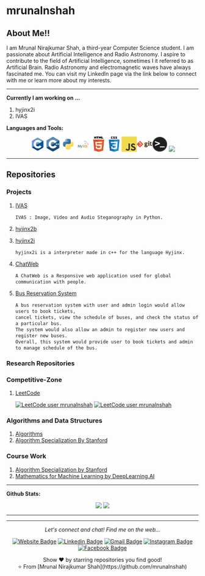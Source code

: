 # mrunalnshah
## About Me!! 

I am Mrunal Nirajkumar Shah, a third-year Computer Science student. I am passionate about Artificial Intelligence and Radio Astronomy. I aspire to contribute to the field of Artificial Intelligence, sometimes I it referred to as Artificial Brain. Radio Astronomy and electromagnetic waves have always fascinated me. You can visit my LinkedIn page via the link below to connect with me or learn more about my interests.
  
---

**Currently I am working on ...**
  1. hyjinx2i
  2. IVAS

**Languages and Tools:**

<p align="center">
  <div align="center">
    <code><img height="40" src="https://raw.githubusercontent.com/github/explore/80688e429a7d4ef2fca1e82350fe8e3517d3494d/topics/c/c.png"></code><code><img height="40" src="https://raw.githubusercontent.com/github/explore/80688e429a7d4ef2fca1e82350fe8e3517d3494d/topics/cpp/cpp.png"></code><code><img height="40" src="https://raw.githubusercontent.com/github/explore/80688e429a7d4ef2fca1e82350fe8e3517d3494d/topics/python/python.png"></code><code><img height="40" src="https://raw.githubusercontent.com/github/explore/80688e429a7d4ef2fca1e82350fe8e3517d3494d/topics/mysql/mysql.png"></code><code><img height="40" src="https://raw.githubusercontent.com/github/explore/80688e429a7d4ef2fca1e82350fe8e3517d3494d/topics/html/html.png"></code><code><img height="40" src="https://raw.githubusercontent.com/github/explore/80688e429a7d4ef2fca1e82350fe8e3517d3494d/topics/css/css.png"></code><code><img height="40" src="https://raw.githubusercontent.com/github/explore/80688e429a7d4ef2fca1e82350fe8e3517d3494d/topics/javascript/javascript.png"></code><code><img height="40" src="https://raw.githubusercontent.com/github/explore/80688e429a7d4ef2fca1e82350fe8e3517d3494d/topics/git/git.png"></code><code><img height="40" src="https://raw.githubusercontent.com/github/explore/80688e429a7d4ef2fca1e82350fe8e3517d3494d/topics/terminal/terminal.png"></code> <code><img height="40" src="https://user-images.githubusercontent.com/5421823/62779159-4cf76880-baaa-11e9-8318-e20a1aaa913a.png"></code> 
  </div>
</p>

---

## Repositories
  ### Projects
  1.  [IVAS]()

          IVAS : Image, Video and Audio Steganography in Python.
  2.  [hyjinx2b]()      
  3.  [hyjinx2i](https://github.com/mrunalnshah/hyjinx2i)

          hyjinx2i is a interpreter made in c++ for the language Hyjinx.
            
  4.  [ChatWeb](https://github.com/AsgarDatari/ChatWeb)

          A ChatWeb is a Responsive web application used for global communication with people.

  5.  [Bus Reservation System](https://github.com/mrunalnshah/Bus-Reservation-System)

          A bus reservation system with user and admin login would allow users to book tickets,
          cancel tickets, view the schedule of buses, and check the status of a particular bus.
          The system would also allow an admin to register new users and register new buses.
          Overall, this system would provide user to book tickets and admin to manage schedule of the bus. 


  ### Research Repositories
  ### Competitive-Zone
  1. [LeetCode](https://github.com/mrunalnshah/Competitive-zone/tree/main/LeetCode)

       [![LeetCode user mrunalnshah](https://img.shields.io/badge/dynamic/json?style=for-the-badge&labelColor=black&color=%23ffa116&label=Solved&query=solvedOverTotal&url=https%3A%2F%2Fleetcode-badge.vercel.app%2Fapi%2Fusers%2Fmrunalnshah&logo=leetcode&logoColor=yellow)](https://leetcode.com/mrunalnshah/)
     [![LeetCode user mrunalnshah](https://img.shields.io/badge/dynamic/json?style=for-the-badge&labelColor=black&color=%23ffa116&label=Rating&query=ratingQuantile&url=https%3A%2F%2Fleetcode-badge.vercel.app%2Fapi%2Fusers%2Fmrunalnshah&logo=leetcode&logoColor=yellow)](https://leetcode.com/mrunalnshah/)
     
  ### Algorithms and Data Structures
  1. [Algorithms](https://github.com/mrunalnshah/Algorithms) 
  2. [Algorithm Specialization By Stanford](https://github.com/mrunalnshah/Algorithm-Specialization-by-Stanford)

  ### Course Work
  1. [Algorithm Specialization by Stanford](https://github.com/mrunalnshah/Algorithm-Specialization-by-Stanford)
  2. [Mathematics for Machine Learning by DeepLearning.AI]()
---  

**Github Stats:**

<p align="center">
  
  <img src="https://github-readme-stats.vercel.app/api?username=mrunalnshah&hide=commits&show_icons=true&theme=dracula&line_height=32">
  <img src="https://github-readme-stats.vercel.app/api/top-langs/?username=mrunalnshah&count_private=true&theme=dracula">

</p>

---



---

<p align="center">
  <i>Let's connect and chat! Find me on the web...</i>

  <div align="center">
  
  [![Website Badge](https://img.shields.io/badge/-mrunalnshah-47CCCC?style=flat&logo=Google-Chrome&logoColor=white&link=https://verma-anushka.github.io/anushkaverma/)](https://mrunalnshah.github.io) 
  [![Linkedin Badge](https://img.shields.io/badge/-mrunalnshah-blue?style=flat-square&logo=Linkedin&logoColor=white&link=https://www.linkedin.com/in/anushkaverma/)](https://www.linkedin.com/in/mrunalnshah/) 
  [![Gmail Badge](https://img.shields.io/badge/-mrunalnshah-c14438?style=flat-square&logo=Gmail&logoColor=white&link=mailto:mrunalnshah2883@gmail.com)](mailto:mrunalnshah2883@gmail.com)
  [![Instagram Badge](https://img.shields.io/badge/-@mrunalnshah-purple?style=flat&logo=instagram&logoColor=white&link=https://instagram.com/mrunalnshah/)](https://instagram.com/mrunalnshah) 
  [![Facebook Badge](https://img.shields.io/badge/-mrunalnshah-036be4?style=flat-square&logo=Facebook&logoColor=white&link=https://www.facebook.com/profile.php?id=100022118525351)](https://www.facebook.com/profile.php?id=100085208959378)

   </div>


  <p align="center">
    Show ❤️ by starring repositories you find good! 
    <br />
    ⭐️ From [Mrunal Nirajkumar Shah](https://github.com/mrunalnshah)
    <br />
  </p>
</p>
